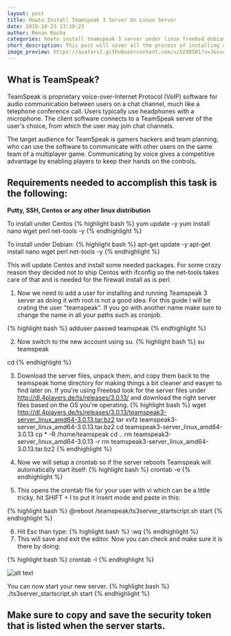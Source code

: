 ```yaml
---
layout: post
title: Howto Install Teamspeak 3 Server On Linux Server
date: 2016-10-23 13:39:23
author: Renan Rocha
categories: howto install teamspeak 3 server under linux freebsd debian centos 7
short_description: This post will cover all the process of installing a secure teamspeak server under Linux
image_preview: https://avatars1.githubusercontent.com/u/5298501?v=3&s=466
---
```

## What is TeamSpeak?

TeamSpeak is proprietary voice-over-Internet Protocol (VoIP) software for audio communication between users on a chat channel, much like a telephone conference call. Users typically use headphones with a microphone. The client software connects to a TeamSpeak server of the user's choice, from which the user may join chat channels.

The target audience for TeamSpeak is gamers hackers and team planning, who can use the software to communicate with other users on the same team of a multiplayer game. Communicating by voice gives a competitive advantage by enabling players to keep their hands on the controls.

## Requirements needed to accomplish this task is the following:
**Putty, SSH, Centos or any other linux distribution**

To install under Centos
{% highlight bash %}
yum update -y
yum install nano wget perl net-tools -y
{% endhighlight %}

To install under Debian: 
{% highlight bash %}
apt-get update -y
apt-get install nano wget perl net-tools -y
{% endhighlight %}
<!--more-->
This will update Centos and install some needed packages. For some crazy reason they decided not to ship Centos with ifconfig so the net-tools takes care of that and is needed for the firewall install as is perl.

1. Now we need to add a user for installing and running Teamspeak 3 server as doing it with root is not a good idea. For this guide I will be crating the user "teamspeak". If you go with another name make sure to change the name in all your paths such as cronjob.

{% highlight bash %}
adduser
passwd teamspeak
{% endhighlight %}

2. Now switch to the new account using su.
{% highlight bash %}
su teamspeak

cd
{% endhighlight %}

3. Download the server files, unpack them, and copy them back to the teamspeak home directory for making things a bit cleaner and easyer to find later on.
If you're using Freebsd look for the server files under http://dl.4players.de/ts/releases/3.0.13/ and download the right server files based on the OS you're operating.
{% highlight bash %}
wget http://dl.4players.de/ts/releases/3.0.13/teamspeak3-server_linux_amd64-3.0.13.tar.bz2
tar xvfz teamspeak3-server_linux_amd64-3.0.13.tar.bz2
cd teamspeak3-server_linux_amd64-3.0.13
cp * -R /home/teamspeak
cd ..
rm teamspeak3-server_linux_amd64-3.0.13 -r
rm teamspeak3-server_linux_amd64-3.0.13.tar.bz2
{% endhighlight %}

4. Now we will setup a crontab so if the server reboots Teamspeak will automatically start itself:
{% highlight bash %}
crontab -e
{% endhighlight %}

5. This opens the crontab file for your user with vi which can be a little tricky. hit SHIFT + I to put it insert mode and paste in this:

{% highlight bash %}
@reboot /teamspeak/ts3server_startscript.sh start
{% endhighlight %}

6. Hit Esc than type:
{% highlight bash %}
:wq
{% endhighlight %}
7. This will save and exit the editor. Now you can check and make sure it is there by doing:

{% highlight bash %}
crontab -l
{% endhighlight %}

![alt text](http://i.imgur.com/ebKwP33.jpg "Like This")

You can now start your new server.
{% highlight bash %}
./ts3server_startscript.sh start
{% endhighlight %}

## Make sure to copy and save the security token that is listed when the server starts.

